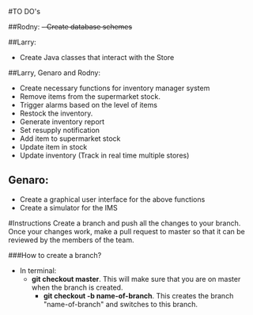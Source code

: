 #TO DO's

##Rodny:
~~- Create database schemes~~

##Larry: 
- Create Java classes that interact with the Store

##Larry, Genaro and Rodny:
- Create necessary functions for inventory manager system
- Remove items from the supermarket stock.
- Trigger alarms based on the level of items
- Restock the inventory. 
- Generate inventory report
- Set resupply notification
- Add item to supermarket stock
- Update item in stock
- Update inventory (Track in real time multiple stores)

## Genaro:
- Create a graphical user interface for the above functions
- Create a simulator for the IMS

#Instructions
Create a branch and push all the changes to your branch. Once your changes work, make a pull request to master so that it can be reviewed by the members of the team.

###How to create a branch?
- In terminal:
  - __git checkout master__. This will make sure that you are on master when the branch is created.
	- __git checkout -b name-of-branch__. This creates the branch "name-of-branch" and switches to this branch.

